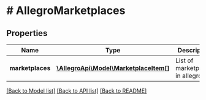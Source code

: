 # # AllegroMarketplaces

## Properties

Name | Type | Description | Notes
------------ | ------------- | ------------- | -------------
**marketplaces** | [**\AllegroApi\Model\MarketplaceItem[]**](MarketplaceItem.md) | List of marketplaces in allegro | [optional]

[[Back to Model list]](../../README.md#models) [[Back to API list]](../../README.md#endpoints) [[Back to README]](../../README.md)
